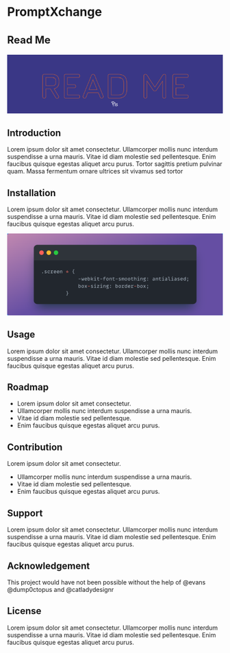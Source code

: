 # PromptXchange

<h2 style="font-size: 24px; border-bottom: none;">Read Me</h2>

![readme](images/readme_1.png)

## Introduction

Lorem ipsum dolor sit amet consectetur. Ullamcorper mollis nunc interdum suspendisse a urna mauris. Vitae id diam molestie sed pellentesque. Enim faucibus quisque egestas aliquet arcu purus. Tortor sagittis pretium pulvinar quam. Massa fermentum ornare ultrices sit vivamus sed tortor

## Installation

Lorem ipsum dolor sit amet consectetur. Ullamcorper mollis nunc interdum suspendisse a urna mauris. Vitae id diam molestie sed pellentesque. Enim faucibus quisque egestas aliquet arcu purus.

![installation](images/installation_1.png)

## Usage

Lorem ipsum dolor sit amet consectetur. Ullamcorper mollis nunc interdum suspendisse a urna mauris. Vitae id diam molestie sed pellentesque. Enim faucibus quisque egestas aliquet arcu purus.

## Roadmap

- Lorem ipsum dolor sit amet consectetur.
- Ullamcorper mollis nunc interdum suspendisse a urna mauris.
- Vitae id diam molestie sed pellentesque.
- Enim faucibus quisque egestas aliquet arcu purus.

## Contribution

Lorem ipsum dolor sit amet consectetur.

- Ullamcorper mollis nunc interdum suspendisse a urna mauris.
- Vitae id diam molestie sed pellentesque.
- Enim faucibus quisque egestas aliquet arcu purus.

## Support

Lorem ipsum dolor sit amet consectetur. Ullamcorper mollis nunc interdum suspendisse a urna mauris. Vitae id diam molestie sed pellentesque. Enim faucibus quisque egestas aliquet arcu purus.

## Acknowledgement

This project would have not been possible without the help of @evans @dump0ctopus and @catladydesignr

## License

Lorem ipsum dolor sit amet consectetur. Ullamcorper mollis nunc interdum suspendisse a urna mauris. Vitae id diam molestie sed pellentesque. Enim faucibus quisque egestas aliquet arcu purus.
